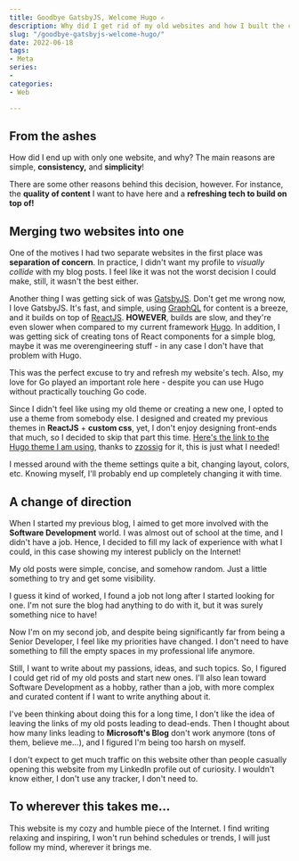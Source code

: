 ```yaml
---
title: Goodbye GatsbyJS, Welcome Hugo ✍️
description: Why did I get rid of my old websites and how I built the current.
slug: "/goodbye-gatsbyjs-welcome-hugo/"
date: 2022-06-18
tags:
- Meta
series:
- 
categories:
- Web

---
```

## From the ashes

How did I end up with only one website, and why? The main reasons are simple, **consistency,** and **simplicity**!

There are some other reasons behind this decision, however. For instance, the **quality of content** I want to have here and a **refreshing tech to build on top of!**

## Merging two websites into one

One of the motives I had two separate websites in the first place was **separation of concern**. In practice, I didn't want my profile to _visually collide_ with my blog posts. I feel like it was not the worst decision I could make, still, it wasn't the best either.

Another thing I was getting sick of was [GatsbyJS](https://www.gatsbyjs.com/). Don't get me wrong now, I love GatsbyJS. It's fast, and simple, using [GraphQL](https://graphql.org/) for content is a breeze, and it builds on top of [ReactJS](https://reactjs.org/). **HOWEVER**, builds are slow, and they're even slower when compared to my current framework [Hugo](https://gohugo.io/). In addition, I was getting sick of creating tons of React components for a simple blog, maybe it was me overengineering stuff - in any case I don't have that problem with Hugo.

This was the perfect excuse to try and refresh my website's tech. Also, my love for Go played an important role here - despite you can use Hugo without practically touching Go code.

Since I didn't feel like using my old theme or creating a new one, I opted to use a theme from somebody else. I designed and created my previous themes in **ReactJS** + **custom css**, yet, I don't enjoy designing front-ends that much, so I decided to skip that part this time. [Here's the link to the Hugo theme I am using](https://github.com/zzossig/hugo-theme-zzo), thanks to [zzossig](https://github.com/zzossig) for it, this is just what I needed!

I messed around with the theme settings quite a bit, changing layout, colors, etc. Knowing myself, I'll probably end up completely changing it with time.

## A change of direction

When I started my previous blog, I aimed to get more involved with the **Software Development** world. I was almost out of school at the time, and I didn't have a job. Hence, I decided to fill my lack of experience with what I could, in this case showing my interest publicly on the Internet!

My old posts were simple, concise, and somehow random. Just a little something to try and get some visibility.

I guess it kind of worked, I found a job not long after I started looking for one. I'm not sure the blog had anything to do with it, but it was surely something nice to have!

Now I'm on my second job, and despite being significantly far from being a Senior Developer, I feel like my priorities have changed. I don't need to have something to fill the empty spaces in my professional life anymore.

Still, I want to write about my passions, ideas, and such topics. So, I figured I could get rid of my old posts and start new ones. I'll also lean toward Software Development as a hobby, rather than a job, with more complex and curated content if I want to write anything about it.

I've been thinking about doing this for a long time, I don't like the idea of leaving the links of my old posts leading to dead-ends. Then I thought about how many links leading to **Microsoft's Blog** don't work anymore (tons of them, believe me...), and I figured I'm being too harsh on myself.

I don't expect to get much traffic on this website other than people casually opening this website from my LinkedIn profile out of curiosity. I wouldn't know either, I don't use any tracker, I don't need to.

## To wherever this takes me...

This website is my cozy and humble piece of the Internet. I find writing relaxing and inspiring, I won't run behind schedules or trends, I will just follow my mind, wherever it brings me.